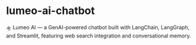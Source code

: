 # lumeo-ai-chatbot
🛸 Lumeo AI — a GenAI-powered chatbot built with LangChain, LangGraph, and Streamlit, featuring web search integration and conversational memory.
